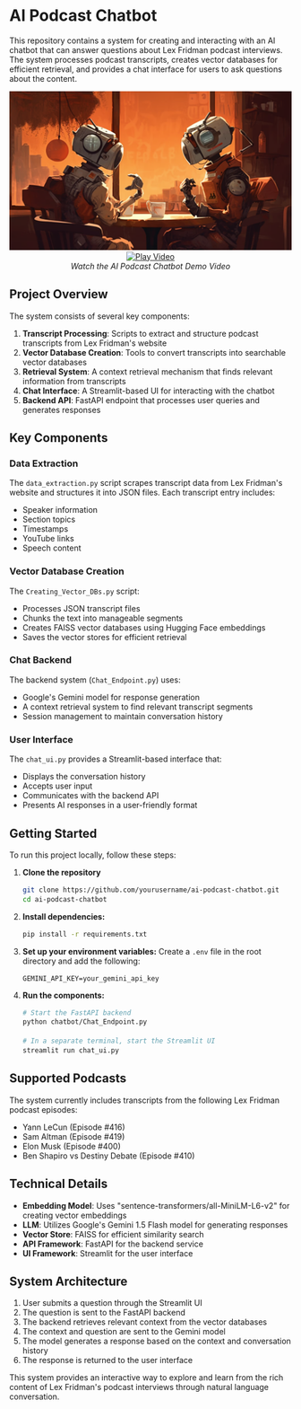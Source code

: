 # AI Podcast Chatbot

This repository contains a system for creating and interacting with an AI chatbot that can answer questions about Lex Fridman podcast interviews. The system processes podcast transcripts, creates vector databases for efficient retrieval, and provides a chat interface for users to ask questions about the content.

<div align="center">
  <a href="https://youtu.be/hV0jOnzFcdI?si=VOCYdYhFcp6bbert">
    <img src="https://github.com/AkinduH/AI-Podcast-Chatbot/blob/main/image.png" alt="AI Podcast Chatbot Demo" width="600">
  </a>
  <br>
  <a href="https://youtu.be/hV0jOnzFcdI?si=VOCYdYhFcp6bbert">
    <img src="https://img.icons8.com/color/48/000000/youtube-play.png" alt="Play Video">
  </a>
  <br>
  <i>Watch the AI Podcast Chatbot Demo Video</i>
</div>

## Project Overview

The system consists of several key components:

1. **Transcript Processing**: Scripts to extract and structure podcast transcripts from Lex Fridman's website
2. **Vector Database Creation**: Tools to convert transcripts into searchable vector databases
3. **Retrieval System**: A context retrieval mechanism that finds relevant information from transcripts
4. **Chat Interface**: A Streamlit-based UI for interacting with the chatbot
5. **Backend API**: FastAPI endpoint that processes user queries and generates responses

## Key Components

### Data Extraction

The `data_extraction.py` script scrapes transcript data from Lex Fridman's website and structures it into JSON files. Each transcript entry includes:
- Speaker information
- Section topics
- Timestamps
- YouTube links
- Speech content

### Vector Database Creation

The `Creating_Vector_DBs.py` script:
- Processes JSON transcript files
- Chunks the text into manageable segments
- Creates FAISS vector databases using Hugging Face embeddings
- Saves the vector stores for efficient retrieval

### Chat Backend

The backend system (`Chat_Endpoint.py`) uses:
- Google's Gemini model for response generation
- A context retrieval system to find relevant transcript segments
- Session management to maintain conversation history

### User Interface

The `chat_ui.py` provides a Streamlit-based interface that:
- Displays the conversation history
- Accepts user input
- Communicates with the backend API
- Presents AI responses in a user-friendly format

## Getting Started

To run this project locally, follow these steps:

1. **Clone the repository**
   ```bash
   git clone https://github.com/yourusername/ai-podcast-chatbot.git
   cd ai-podcast-chatbot
   ```

2. **Install dependencies:**
   ```bash
   pip install -r requirements.txt
   ```

3. **Set up your environment variables:**
   Create a `.env` file in the root directory and add the following:
   ```
   GEMINI_API_KEY=your_gemini_api_key
   ```

4. **Run the components:**
   ```bash
   # Start the FastAPI backend
   python chatbot/Chat_Endpoint.py
   
   # In a separate terminal, start the Streamlit UI
   streamlit run chat_ui.py
   ```

## Supported Podcasts

The system currently includes transcripts from the following Lex Fridman podcast episodes:
- Yann LeCun (Episode #416)
- Sam Altman (Episode #419)
- Elon Musk (Episode #400)
- Ben Shapiro vs Destiny Debate (Episode #410)

## Technical Details

- **Embedding Model**: Uses "sentence-transformers/all-MiniLM-L6-v2" for creating vector embeddings
- **LLM**: Utilizes Google's Gemini 1.5 Flash model for generating responses
- **Vector Store**: FAISS for efficient similarity search
- **API Framework**: FastAPI for the backend service
- **UI Framework**: Streamlit for the user interface

## System Architecture

1. User submits a question through the Streamlit UI
2. The question is sent to the FastAPI backend
3. The backend retrieves relevant context from the vector databases
4. The context and question are sent to the Gemini model
5. The model generates a response based on the context and conversation history
6. The response is returned to the user interface

This system provides an interactive way to explore and learn from the rich content of Lex Fridman's podcast interviews through natural language conversation.
